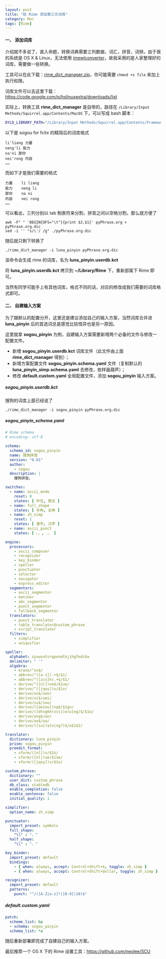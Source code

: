 ```yaml
---
layout: post
title: "给 Rime 添加第三方词库"
category: Mac
tags: [Rime]
---
```


#### 一、 添加词库

介绍就不多说了，直入命题，转换词典需要三列数据，词汇，拼音，词频，由于我的系统是 OS X & Linux，无法使用 [imewlconverter](https://github.com/studyzy/imewlconverter)，故我采用的是人家整理好的词库，需要做一些转换。

工具可以在此下载：[rime\_dict\_manager.zip](http://cdn.09hd.com/images/2015/05/rime_dict_manager.zip)，你可能需要 `chmod +x file` 来加上执行权限。

词库文件可以去这里下载：<https://code.google.com/p/hslinuxextra/downloads/list>

实际上，转换工具 **rime\_dict\_manager** 是自带的，路径在 `/Library/Input Methods/Squirrel.app/Contents/MacOS` 下，可以写成 bash 脚本：

```bash
DYLD_LIBRARY_PATH="/Library/Input Methods/Squirrel.app/Contents/Frameworks" "/Library/Input Methods/Squirrel.app/Contents/MacOS/rime_dict_manager" $@
```

<!-- more -->
以下是 sogou for fcitx 的精简后的词库格式

```
li'liang 力量
neng'li 能力
na'ni 那你
nei'rong 内容
……
```

而如下才是我们需要的格式

```
力量    li liang
能力    neng li
那你    na ni
内容    nei rong
……
```

可以看出，三列分别以 tab 制表符来分割，拼音之间以空格分割，那么就方便了

    awk -F" " 'BEGIN{OFS="\t"}{print $2,$1}' pyPhrase.org > pyPhrase.org.dic
    sed -i '' "s/\'/ /g" ./pyPhrase.org.dic

随后就只剩下转换了

    ./rime_dict_manager -i luna_pinyin pyPhrase.org.dic

该命令会生成 rime 的词库，名为 **luna_pinyin.userdb.kct**

将 **luna\_pinyin.userdb.kct** 拷贝到 **~/Library/Rime** 下，重新部属下 Rime 即可。

当然有同学可能手上有其他词库，格式不同的话，对应的修改成我们需要的词库格式即可。

#### 二、 自建输入方案

为了跟默认的配置分开，这里还是建议添加自己的输入方案，当然词库合并进 **luna\_pinyin** 后的首选词总是感觉比较怪异也是另一原因。

这里就拿 **sogou\_pinyin** 为例，自建输入方案需要新增两个必备的文件与修改一配置文件。

- 新增 **sogou\_pinyin.userdb.kct** 词库文件（此文件由上面 **rime\_dict\_manager** 得到）；
- 新增方案配置文件 **sogou\_pinyin.schema.yaml** 文件（复制默认的 **luna\_pinyin\_simp.schema.yaml** 去修改，依样画葫芦）；
- 修改 **default.custom.yaml** 全局配置文件，添加 **sogou\_pinyin** 输入方案。

##### sogou\_pinyin.userdb.kct

搜狗的词库上面已经说了

    ./rime_dict_manager -i sogou_pinyin pyPhrase.org.dic

##### sogou\_pinyin\_schema.yaml

```yaml
# Rime schema
# encoding: utf-8

schema:
  schema_id: sogou_pinyin
  name: 搜狗拼音
  version: "0.01"
  author:
    - sogou
  description: |
    搜狗拼音。

switches:
  - name: ascii_mode
    reset: 0
    states: [ 中文, 西文 ]
  - name: full_shape
    states: [ 半角, 全角 ]
  - name: zh_simp
    reset: 1
    states: [ 漢字, 汉字 ]
  - name: ascii_punct
    states: [ 。，, ．， ]

engine:
  processors:
    - ascii_composer
    - recognizer
    - key_binder
    - speller
    - punctuator
    - selector
    - navigator
    - express_editor
  segmentors:
    - ascii_segmentor
    - matcher
    - abc_segmentor
    - punct_segmentor
    - fallback_segmentor
  translators:
    - punct_translator
    - table_translator@custom_phrase
    - script_translator
  filters:
    - simplifier
    - uniquifier

speller:
  alphabet: zyxwvutsrqponmlkjihgfedcba
  delimiter: " '"
  algebra:
    - erase/^xx$/
    - abbrev/^([a-z]).+$/$1/
    - abbrev/^([zcs]h).+$/$1/
    - derive/^([nl])ve$/$1ue/
    - derive/^([jqxy])u/$1v/
    - derive/un$/uen/
    - derive/ui$/uei/
    - derive/iu$/iou/
    - derive/([aeiou])ng$/$1gn/
    - derive/([dtngkhrzcs])o(u|ng)$/$1o/
    - derive/ong$/on/
    - derive/ao$/oa/
    - derive/([iu])a(o|ng?)$/a$1$2/

translator:
  dictionary: luna_pinyin
  prism: sogou_pinyin
  preedit_format:
    - xform/([nl])v/$1ü/
    - xform/([nl])ue/$1üe/
    - xform/([jqxy])v/$1u/

custom_phrase:
  dictionary: ""
  user_dict: custom_phrase
  db_class: stabledb
  enable_completion: false
  enable_sentence: false
  initial_quality: 1

simplifier:
  option_name: zh_simp

punctuator:
  import_preset: symbols
  full_shape:
    "\\" : "、"
  half_shape:
    "\\" : "、"

key_binder:
  import_preset: default
  bindings:
    - { when: always, accept: Control+Shift+4, toggle: zh_simp }
    - { when: always, accept: Control+Shift+dollar, toggle: zh_simp }

recognizer:
  import_preset: default
  patterns:
    punct: "^/([A-Z|a-z]*|[0-9]|10)$"

```

##### default.custom.yaml

```yaml
patch:
  scheme_list: &a
  - schema: sogou_pinyin
  schema_list: *a
```

随后重新部署即完成了自建自己的输入方案。

最后推荐一个 OS X 下的 Rime 设置工具：<https://github.com/neolee/SCU>
